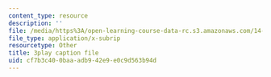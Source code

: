 ```yaml
---
content_type: resource
description: ''
file: /media/https%3A/open-learning-course-data-rc.s3.amazonaws.com/14-01sc-principles-of-microeconomics-fall-2011/cf7b3c400baaadb942e9e0c9d563b94d_4j8mTdmATVg.srt
file_type: application/x-subrip
resourcetype: Other
title: 3play caption file
uid: cf7b3c40-0baa-adb9-42e9-e0c9d563b94d
---
```

